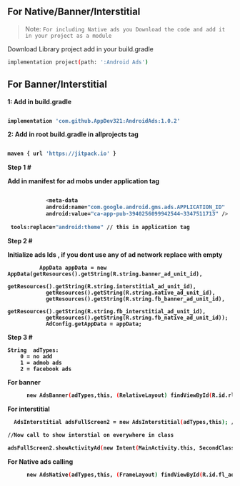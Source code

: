 ## For Native/Banner/Interstitial
> Note: `For including Native ads you Download the code and add it in your project as a module ` 

Download Library project add in your build.gradle
```sh
implementation project(path: ':Android Ads')

 ```

## For Banner/Interstitial

<b>1: Add in build.gradle

```sh

implementation 'com.github.AppDev321:AndroidAds:1.0.2'
```
2: Add in root build.gradle in allprojects tag
```sh

maven { url 'https://jitpack.io' }
```



Step 1 #

Add in manifest for ad mobs under application tag

```sh

			<meta-data
            android:name="com.google.android.gms.ads.APPLICATION_ID"
            android:value="ca-app-pub-3940256099942544~3347511713" />  //Replace your admob application ID
			
 tools:replace="android:theme" // this in application tag

```

Step 2 #
 
Initialize ads Ids , if you dont use any of ad network replace with empty 
              
              AppData appData = new AppData(getResources().getString(R.string.banner_ad_unit_id),
                getResources().getString(R.string.interstitial_ad_unit_id),
                getResources().getString(R.string.native_ad_unit_id),
                getResources().getString(R.string.fb_banner_ad_unit_id),
                getResources().getString(R.string.fb_interstitial_ad_unit_id),
                getResources().getString(R.string.fb_native_ad_unit_id));
                AdConfig.getAppData = appData;
		
Step 3 #
		
    String	adTypes:
		0 = no add
		1 = admob ads
		2 = facebook ads
	
For banner
  ```sh
		new AdsBanner(adTypes,this, (RelativeLayout) findViewById(R.id.rl_ad)); //Replace your banner add layout
  ```

For interstitial
  ```sh
	AdsInterstitial adsFullScreen2 = new AdsInterstitial(adTypes,this); //intialize oncreate 
	
  //Now call to show interstial on everywhere in class

  adsFullScreen2.showActivityAd(new Intent(MainActivity.this, SecondClass.class)); //Replace your activities if you dont want to move to next class then send null in params
  ```

For Native ads calling
  ```sh
		new AdsNative(adTypes,this, (FrameLayout) findViewById(R.id.fl_adplaceholder));
  ```